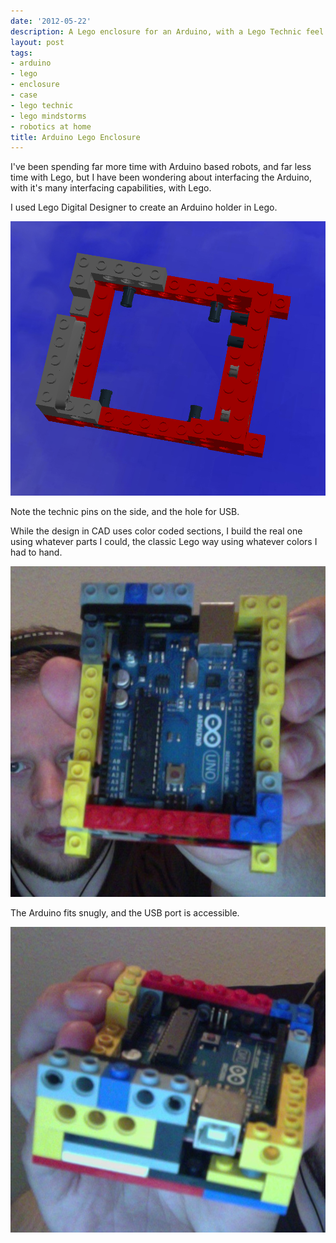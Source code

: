 ```yaml
---
date: '2012-05-22'
description: A Lego enclosure for an Arduino, with a Lego Technic feel.
layout: post
tags:
- arduino
- lego
- enclosure
- case
- lego technic
- lego mindstorms
- robotics at home
title: Arduino Lego Enclosure
---
```

I've been spending far more time with Arduino based robots, and far less time with Lego, but I have been wondering about interfacing the Arduino, with it's many interfacing capabilities, with Lego.

I used Lego Digital Designer to create an Arduino holder in Lego.

![Arduino Lego Holder CAD Design](/galleries/2012/05-22-lego-arduino-holder/lego-arduino-holder-cad.png)

Note the technic pins on the side, and the hole for USB.

While the design in CAD uses color coded sections, I build the real one using whatever parts I could, the classic Lego way using whatever colors I had to hand.

![Arduino Lego Holder](/galleries/2012/05-22-lego-arduino-holder/arduino-in-holder.jpeg)

The Arduino fits snugly, and the USB port is accessible.

![USB port on Arduino in Lego Holder](/galleries/2012/05-22-lego-arduino-holder/lego-arduino-holder-usb.jpeg)

